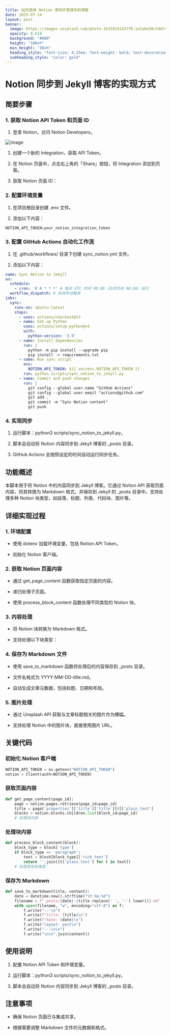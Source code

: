 ```yaml
---
title: 如何使用 Notion 来同步管理你的博客
date: 2025-07-14
layout: post
banner:
  image: https://images.unsplash.com/photo-1615914143778-1a1a6e50c5dd?crop=entropy&cs=tinysrgb&fit=max&fm=jpg&ixid=M3w2OTIwMzJ8MHwxfHJhbmRvbXx8fHx8fHx8fDE3NTI1MTgwNzd8&ixlib=rb-4.1.0&q=80&w=1080
  opacity: 0.618
  background: "#000"
  height: "100vh"
  min_height: "38vh"
  heading_style: "font-size: 4.25em; font-weight: bold; text-decoration: underline"
  subheading_style: "color: gold"
---
```


# Notion 同步到 Jekyll 博客的实现方式

## 简要步骤

### 1. 获取 Notion API Token 和页面 ID

1. 登录 Notion，访问 Notion Developers。

![image](https://prod-files-secure.s3.us-west-2.amazonaws.com/a7a0cc5a-89b9-4cda-8686-1fba0ca52f40/d19c1afe-dea5-4312-9333-786b0ba83054/image.png?X-Amz-Algorithm=AWS4-HMAC-SHA256&X-Amz-Content-Sha256=UNSIGNED-PAYLOAD&X-Amz-Credential=ASIAZI2LB4663OYK2PET%2F20250714%2Fus-west-2%2Fs3%2Faws4_request&X-Amz-Date=20250714T183437Z&X-Amz-Expires=3600&X-Amz-Security-Token=IQoJb3JpZ2luX2VjEBUaCXVzLXdlc3QtMiJGMEQCIE6IAMuOCrMfjj4LZ0Pj%2FZ1T6Pou2Zd0hSiRTmuNjF0hAiBy9Q%2BZsmtv75Yt0DiPhFQ6BHmt6nTqqq5oTln7NcY9xSr%2FAwguEAAaDDYzNzQyMzE4MzgwNSIMA%2BBfNYjM4iHboFJSKtwDX0O999Ho%2FJklkbbAz9tDo%2FBqlQAaNf%2Fapu3POelRpxVZny3s%2FrrOJMm8vrbHldWeHH%2B8oty%2BkVPv4ZoTChf51Y3dRN4SQsgF5VaaxyHrXbqT%2F4D2W9QiLwXTUX8mvXg9s7i3QdNqUNMDLEL95ZnoxgpS%2F8uo1vI4VlQ79B5VfyPJNSzlkcB0DxcP53TV5hOTJrXFHdZcm%2B3M25C%2BWIvEeRSSuVHvRyUaI5G0tj9E6ZR3ap5RUyVjJh%2FsS1AYTdVFt6ZifDjhbRncYwGUknRABzzrmlk9%2FGncoO8%2F6zpfeMDouJEo1HU1MEs0dbNnfmAy1RPNOu3EVDHV5O0WXsb2SgjAQnJqWpqqG4GZ25Zwy5UEk%2Fk0hsTpdStvuOnaDkq3KgMqesiSeibYG5%2Fr%2FwGJCX%2BXg%2Fh2dlNdJi5qYdhynswObyQQKgT7ZcGdQdZleNZFLWll5W8eFqVh20CbLFyFj30wcM2%2BpsCSYgXFz0aU2ZmZJWMsW7FNRHrZIUuLqh7rxKTtTpTcIWErPi9YrXYkvsDZWPbSMEgyxKP3Kml3VdZzA4ZVDbHm%2Fu%2Fm5A2ewRhABbYwFccLWCvkVBbW8VtPZvRXR6SQlqJ0oMgrsMTJ69h7%2FmocDlVaQNyNtxAwwoXUwwY6pgHmWTQUHBQEvz7h0vkX2K8Hq%2BZWijBTJn96R2AqtcnLEKGZbqdWSszCvepAeezENmXzzVwnKGJWHSyfH56lLxRBnXnOPn3SX7RpfFdgMl4BI%2BLVUEIcF%2B4qXMatGrkKidmQFIimW9XTZvb35fInZlz6uUxOAqDqtfDleEDS2XmvFg0eGMwQCqbVVpRqibcXDagB5EXZOlPMBbUEjCAIcklUEoQ4vHT6&X-Amz-Signature=4aa5f79e544345df718690157299a0865f4479c1743885875c218380fef6ab4d&X-Amz-SignedHeaders=host&x-amz-checksum-mode=ENABLED&x-id=GetObject)

1. 创建一个新的 Integration，获取 API Token。

1. 在 Notion 页面中，点击右上角的「Share」按钮，将 Integration 添加到页面。

1. 获取 Notion 页面 ID：


### 2. 配置环境变量

1. 在项目根目录创建 .env 文件。

1. 添加以下内容：

```javascript
NOTION_API_TOKEN=your_notion_integration_token
```

### 3. 配置 GitHub Actions 自动化工作流

1. 在 .github/workflows/ 目录下创建 sync_notion.yml 文件。

1. 添加以下内容：

```yaml
name: Sync Notion to Jekyll
on:
  schedule:
    - cron: '0 0 * * *' # 每天 UTC 时间 00:00（北京时间 08:00）运行
  workflow_dispatch: # 支持手动触发
jobs:
  sync:
    runs-on: ubuntu-latest
    steps:
      - uses: actions/checkout@v3
      - name: Set up Python
        uses: actions/setup-python@v4
        with:
          python-version: '3.9'
      - name: Install dependencies
        run: |
          python -m pip install --upgrade pip
          pip install -r requirements.txt
      - name: Run sync script
        env:
          NOTION_API_TOKEN: ${{ secrets.NOTION_API_TOKEN }}
        run: python scripts/sync_notion_to_jekyll.py
      - name: Commit and push changes
        run: |
          git config --global user.name "GitHub Actions"
          git config --global user.email "actions@github.com"
          git add .
          git commit -m "Sync Notion content"
          git push
```

### 4. 实现同步

1. 运行脚本：python3 scripts/sync_notion_to_jekyll.py。

1. 脚本会自动将 Notion 内容同步到 Jekyll 博客的 _posts 目录。

1. GitHub Actions 会按照设定的时间自动运行同步任务。

## 功能概述

本脚本用于将 Notion 中的内容同步到 Jekyll 博客。它通过 Notion API 获取页面内容，将其转换为 Markdown 格式，并保存到 Jekyll 的 _posts 目录中。支持处理多种 Notion 块类型，如段落、标题、列表、代码块、图片等。

## 详细实现过程

### 1. 环境配置

- 使用 dotenv 加载环境变量，包括 Notion API Token。

- 初始化 Notion 客户端。

### 2. 获取 Notion 页面内容

- 通过 get_page_content 函数获取指定页面的内容。

- 递归处理子页面。

- 使用 process_block_content 函数处理不同类型的 Notion 块。

### 3. 内容处理

- 将 Notion 块转换为 Markdown 格式。

- 支持处理以下块类型：


### 4. 保存为 Markdown 文件

- 使用 save_to_markdown 函数将处理后的内容保存到 _posts 目录。

- 文件名格式为 YYYY-MM-DD-title.md。

- 自动生成文章元数据，包括标题、日期和布局。

### 5. 图片处理

- 通过 Unsplash API 获取与文章标题相关的图片作为横幅。

- 支持处理 Notion 中的图片块，直接使用图片 URL。

## 关键代码

### 初始化 Notion 客户端

```python
NOTION_API_TOKEN = os.getenv("NOTION_API_TOKEN")
notion = Client(auth=NOTION_API_TOKEN)
```

### 获取页面内容

```python
def get_page_content(page_id):
    page = notion.pages.retrieve(page_id=page_id)
    title = page['properties']['title']['title'][0]['plain_text']
    blocks = notion.blocks.children.list(block_id=page_id)
    # 处理块内容
```

### 处理块内容

```python
def process_block_content(block):
    block_type = block['type']
    if block_type == 'paragraph':
        text = block[block_type]['rich_text']
        return ''.join([t['plain_text'] for t in text])
    # 处理其他块类型
```

### 保存为 Markdown

```python
def save_to_markdown(title, content):
    date = datetime.now().strftime("%Y-%m-%d")
    filename = f"_posts/{date}-{title.replace(' ', '-').lower()}.md"
    with open(filename, "w", encoding="utf-8") as f:
        f.write("---\n")
        f.write(f"title: {title}\n")
        f.write(f"date: {date}\n")
        f.write("layout: post\n")
        f.write("---\n\n")
        f.write("\n\n".join(content))
```

## 使用说明

1. 配置 Notion API Token 和环境变量。

1. 运行脚本：python3 scripts/sync_notion_to_jekyll.py。

1. 脚本会自动将 Notion 内容同步到 Jekyll 博客的 _posts 目录。

## 注意事项

- 确保 Notion 页面已与集成共享。

- 根据需要调整 Markdown 文件的元数据和格式。